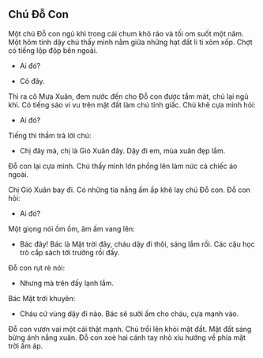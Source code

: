 ## Chú Đỗ Con

Một chú Đỗ con ngủ khì trong cái chum khô ráo và tối om suốt một năm. Một hôm tỉnh dậy chú thấy mình nằm giữa những hạt đất li ti xôm xốp. Chợt có tiếng lộp độp bên ngoài. 

- Ai đó?

- Cô đây.

Thì ra cô Mưa Xuân, đem nước đến cho Đỗ con được tắm mát, chú lại ngủ khì. Có tiếng sáo vi vu trên mặt đất làm chú tỉnh giấc. Chú khẽ cựa mình hỏi:

- Ai đó?

Tiếng thì thầm trả lời chú:

- Chị đây mà, chị là Gió Xuân đây. Dậy đi em, mùa xuân đẹp lắm.

Đỗ con lại cựa mình. Chú thấy mình lớn phổng lên làm nức cả chiếc áo ngoài.

Chị Gió Xuân bay đi. Có những tia nắng ấm ấp khẽ lay chú Đỗ con. Đỗ con hỏi:

- Ai đó?

Một giọng nói ồm ồm, âm ấm vang lên:

- Bác đây! Bác là Mặt trời đây, cháu dậy đi thôi, sáng lắm rồi. Các cậu học trò cắp sách tới trường rồi đấy.

Đỗ con rụt rè nói:

- Nhưng mà trên đấy lạnh lắm. 

Bác Mặt trời khuyên:

- Cháu cứ vùng dậy đi nào. Bác sẽ sưởi ấm cho cháu, cựa mạnh vào.

Đỗ con vươn vai một cái thật mạnh. Chú trồi lên khỏi mặt đất. Mặt đất sáng bừng ánh nắng xuân. Đỗ con xoè hai cánh tay nhỏ xíu hướng về phía mặt trời ấm áp.
